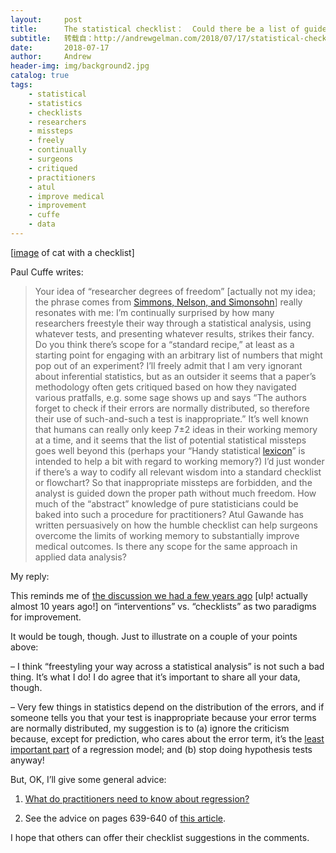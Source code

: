 ```yaml
---
layout:     post
title:      The statistical checklist：  Could there be a list of guidelines to help analysts do better work?
subtitle:   转载自：http://andrewgelman.com/2018/07/17/statistical-checklist-list-guidelines-help-analysts-better-work/
date:       2018-07-17
author:     Andrew
header-img: img/background2.jpg
catalog: true
tags:
    - statistical
    - statistics
    - checklists
    - researchers
    - missteps
    - freely
    - continually
    - surgeons
    - critiqued
    - practitioners
    - atul
    - improve medical
    - improvement
    - cuffe
    - data
---
```




[[image](https://2.bp.blogspot.com/-JjjVXeMC_8I/VtxQvwAk8yI/AAAAAAAAdsQ/jZnQrlUjtPk/s1600/cartoon%2Bof%2Bthe%2Bday.jpg) of cat with a checklist]

Paul Cuffe writes:

> Your idea of “researcher degrees of freedom” [actually not my idea; the phrase comes from [Simmons, Nelson, and Simonsohn](http://andrewgelman.com/2012/02/16/false-positive-psychology)] really resonates with me: I’m continually surprised by how many researchers freestyle their way through a statistical analysis, using whatever tests, and presenting whatever results, strikes their fancy. Do you think there’s scope for a “standard recipe,” at least as a starting point for engaging with an arbitrary list of numbers that might pop out of an experiment?
I’ll freely admit that I am very ignorant about inferential statistics, but as an outsider it seems that a paper’s methodology often gets critiqued based on how they navigated various pratfalls, e.g. some sage shows up and says “The authors forget to check if their errors are normally distributed, so therefore their use of such-and-such a test is inappropriate.” It’s well known that humans can really only keep 7±2 ideas in their working memory at a time, and it seems that the list of potential statistical missteps goes well beyond this (perhaps your “Handy statistical [lexicon](http://andrewgelman.com/2009/05/24/handy_statistic)” is intended to help a bit with regard to working memory?) I’d just wonder if there’s a way to codify all relevant wisdom into a standard checklist or flowchart? So that inappropriate missteps are forbidden, and the analyst is guided down the proper path without much freedom. How much of the “abstract” knowledge of pure statisticians could be baked into such a procedure for practitioners?
Atul Gawande has written persuasively on how the humble checklist can help surgeons overcome the limits of working memory to substantially improve medical outcomes. Is there any scope for the same approach in applied data analysis?

My reply:

This reminds me of [the discussion we had a few years ago](http://andrewgelman.com/2009/02/19/the_interventio) [ulp! actually almost 10 years ago!] on “interventions” vs. “checklists” as two paradigms for improvement.

It would be tough, though. Just to illustrate on a couple of your points above:

– I think “freestyling your way across a statistical analysis” is not such a bad thing. It’s what I do! I do agree that it’s important to share all your data, though.

– Very few things in statistics depend on the distribution of the errors, and if someone tells you that your test is inappropriate because your error terms are normally distributed, my suggestion is to (a) ignore the criticism because, except for prediction, who cares about the error term, it’s the [least important part](http://andrewgelman.com/2013/08/04/19470) of a regression model; and (b) stop doing hypothesis tests anyway!

But, OK, I’ll give some general advice:

1. [What do practitioners need to know about regression?](http://andrewgelman.com/2010/12/05/what_do_practit)

2. See the advice on pages 639-640 of [this article](http://www.stat.columbia.edu/~gelman/research/published/bayes_management.pdf).

I hope that others can offer their checklist suggestions in the comments.



